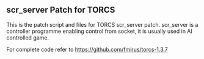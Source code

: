## scr_server Patch for TORCS
This is the patch script and files for TORCS scr_server patch.
scr_server is a controller programme enabling control from socket,
it is usually used in AI controlled game.

For complete code refer to https://github.com/fmirus/torcs-1.3.7
